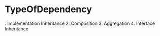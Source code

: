 # TypeOfDependency
. Implementation Inheritance
2. Composition
3. Aggregation
4. Interface Inheritance
